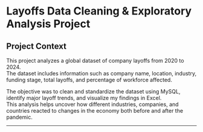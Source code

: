 # Layoffs Data Cleaning & Exploratory Analysis Project

## Project Context
This project analyzes a global dataset of company layoffs from 2020 to 2024.  
The dataset includes information such as company name, location, industry, funding stage, total layoffs, and percentage of workforce affected.

The objective was to clean and standardize the dataset using MySQL, identify major layoff trends, and visualize my findings in Excel.  
This analysis helps uncover how different industries, companies, and countries reacted to changes in the economy both before and after the pandemic. 

---
